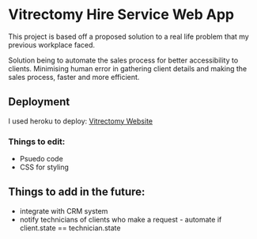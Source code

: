 # Vitrectomy Hire Service Web App

This project is based off a proposed solution to a real life problem that my previous workplace faced.

Solution being to automate the sales process for better accessibility to clients. Minimising human error in gathering client details and making the sales process, faster and more efficient.

## Deployment

I used heroku to deploy: [Vitrectomy Website](https://rails-heroku-vitrectomyhire.herokuapp.com/)

### Things to edit:
* Psuedo code
* CSS for styling

## Things to add in the future:

* integrate with CRM system
* notify technicians of clients who make a request - automate if client.state == technician.state
